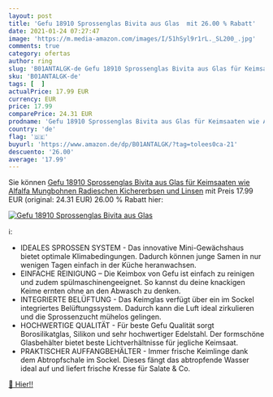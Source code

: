 ```yaml
---
layout: post
title: 'Gefu 18910 Sprossenglas Bivita aus Glas  mit 26.00 % Rabatt'
date: 2021-01-24 07:27:47
image: 'https://m.media-amazon.com/images/I/51hSyl9r1rL._SL200_.jpg'
comments: true
category: ofertas
author: ring
slug: 'B01ANTALGK-de Gefu 18910 Sprossenglas Bivita aus Glas für Keimsaaten wie...'
sku: 'B01ANTALGK-de'
tags: [  ]
actualPrice: 17.99 EUR
currency: EUR
price: 17.99
comparePrice: 24.31 EUR
prodname: 'Gefu 18910 Sprossenglas Bivita aus Glas für Keimsaaten wie Alfalfa  Mungbohnen  Radieschen  Kichererbsen und Linsen'
country: 'de'
flag: '🇩🇪'
buyurl: 'https://www.amazon.de/dp/B01ANTALGK/?tag=tolees0ca-21'
descuento: '26.00'
average: '17.99'
---
```


Sie können [Gefu 18910 Sprossenglas Bivita aus Glas für Keimsaaten wie Alfalfa  Mungbohnen  Radieschen  Kichererbsen und Linsen](https://www.amazon.de/dp/B01ANTALGK/?tag=tolees0ca-21) mit Preis 17.99 EUR (original: 24.31 EUR) 26.00 % Rabatt hier:

[![Gefu 18910 Sprossenglas Bivita aus Glas ](https://m.media-amazon.com/images/I/51hSyl9r1rL._SL200_.jpg)](https://www.amazon.de/dp/B01ANTALGK/?tag=tolees0ca-21)

ℹ️:

- IDEALES SPROSSEN SYSTEM - Das innovative Mini-Gewächshaus bietet optimale Klimabedingungen. Dadurch können junge Samen in nur wenigen Tagen einfach in der Küche heranwachsen.
- EINFACHE REINIGUNG – Die Keimbox von Gefu ist einfach zu reinigen und zudem spülmaschinengeeignet. So kannst du deine knackigen Keime ernten ohne an den Abwasch zu denken.
- INTEGRIERTE BELÜFTUNG - Das Keimglas verfügt über ein im Sockel integriertes Belüftungssystem. Dadurch kann die Luft ideal zirkulieren und die Sprossenzucht mühelos gelingen.
- HOCHWERTIGE QUALITÄT - Für beste Gefu Qualität sorgt Borosilikatglas, Silikon und sehr hochwertiger Edelstahl. Der formschöne Glasbehälter bietet beste Lichtverhältnisse für jegliche Keimsaat.
- PRAKTISCHER AUFFANGBEHÄLTER - Immer frische Keimlinge dank dem Abtropfschale im Sockel. Dieses fängt das abtropfende Wasser ideal auf und liefert frische Kresse für Salate & Co.

[🛒 Hier!!](https://www.amazon.de/dp/B01ANTALGK/?tag=tolees0ca-21)
